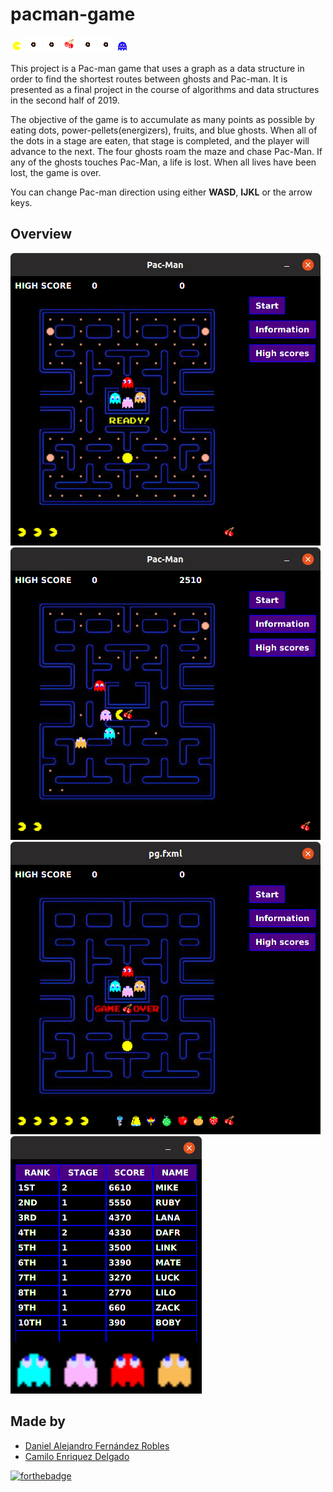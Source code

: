 # pacman-game
![pacman-game](resources/sprites/pacman/movements/1.png?raw=true)
![pacman-game](resources/sprites/food/pacdot.png?raw=true)
![pacman-game](resources/sprites/food/pacdot.png?raw=true)
![pacman-game](resources/sprites/food/bonus/cherry.png?raw=true)
![pacman-game](resources/sprites/food/pacdot.png?raw=true)
![pacman-game](resources/sprites/food/pacdot.png?raw=true)
![pacman-game](resources/sprites/ghosts/vulnerable/0.png?raw=true)

This project is a Pac-man game that uses a graph as a data structure in order to find the shortest routes between ghosts and Pac-man. It is presented as a final project in the course of algorithms and data structures in the second half of 2019.

The objective of the game is to accumulate as many points as possible by eating dots, power-pellets(energizers), fruits, and blue ghosts. When all of the dots in a stage are eaten, that stage is completed, and the player will advance to the next. The four ghosts roam the maze and chase Pac-Man. If any of the ghosts touches Pac-Man, a life is lost. When all lives have been lost, the game is over.

You can change Pac-man direction using either <b>WASD</b>, <b>IJKL</b> or the arrow keys.
  
## Overview
  ![Overview](resources/overview/ready.png?raw=true)
  ![Overview](resources/overview/eatfruit.png?raw=true)
  ![Overview](resources/overview/gameover.png?raw=true)
  ![Overview](resources/overview/leaderboard.png?raw=true)

## Made by
  <ul>
  <li><div><a href="https://github.com/7yrionLannister" title="Daniel Fernández">Daniel Alejandro Fernández Robles</a></div></li>
  <li><div><a href="https://github.com/Stigma137" title="Camilo Enriquez">Camilo Enriquez Delgado</a></div></li>
  </ul> 

  [![forthebadge](https://forthebadge.com/images/badges/made-with-java.svg)](https://forthebadge.com)